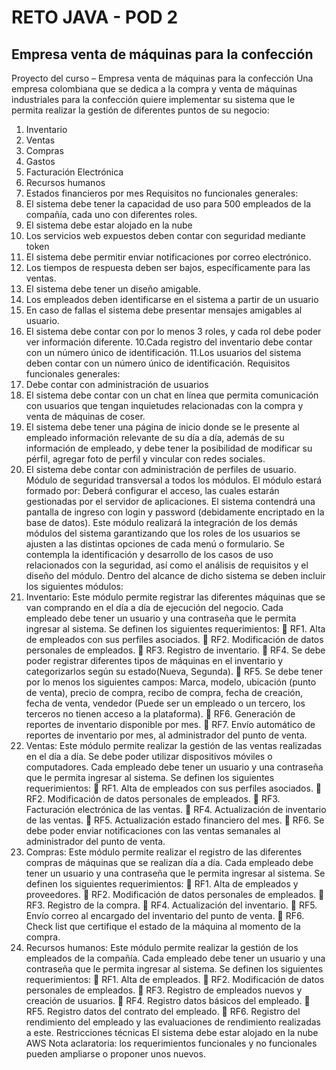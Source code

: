 # RETO JAVA - POD 2

## Empresa venta de máquinas para la confección



Proyecto del curso – Empresa venta de máquinas para la confección
Una empresa colombiana que se dedica a la compra y venta de máquinas industriales
para la confección quiere implementar su sistema que le permita realizar la
gestión de diferentes puntos de su negocio:
1. Inventario
2. Ventas
3. Compras
4. Gastos
5. Facturación Electrónica
6. Recursos humanos
7. Estados financieros por mes
Requisitos no funcionales generales:
1. El sistema debe tener la capacidad de uso para 500 empleados de la
compañía, cada uno con diferentes roles.
2. El sistema debe estar alojado en la nube
3. Los servicios web expuestos deben contar con seguridad mediante token
4. El sistema debe permitir enviar notificaciones por correo electrónico.
5. Los tiempos de respuesta deben ser bajos, específicamente para las ventas.
6. El sistema debe tener un diseño amigable.
7. Los empleados deben identificarse en el sistema a partir de un usuario
8. En caso de fallas el sistema debe presentar mensajes amigables al usuario.
9. El sistema debe contar con por lo menos 3 roles, y cada rol debe poder ver
información diferente.
10.Cada registro del inventario debe contar con un número único de
identificación.
11.Los usuarios del sistema deben contar con un número único de
identificación.
Requisitos funcionales generales:
1. Debe contar con administración de usuarios
2. El sistema debe contar con un chat en línea que permita comunicación con
usuarios que tengan inquietudes relacionadas con la compra y venta de
máquinas de coser.
3. El sistema debe tener una página de inicio donde se le presente al empleado
información relevante de su día a día, además de su información de
empleado, y debe tener la posibilidad de modificar su pérfil, agregar foto
de perfil y vincular con redes sociales.
4. El sistema debe contar con administración de perfiles de usuario.
Módulo de seguridad transversal a todos los módulos.
El módulo estará formado por: Deberá configurar el acceso, las cuales estarán
gestionadas por el servidor de aplicaciones. El sistema contendrá una pantalla de
ingreso con login y password (debidamente encriptado en la base de datos).
Este módulo realizará la integración de los demás módulos del sistema garantizando
que los roles de los usuarios se ajusten a las distintas opciones de cada menú o
formulario. Se contempla la identificación y desarrollo de los casos de uso
relacionados con la seguridad, así como el análisis de requisitos y el diseño del
módulo.
Dentro del alcance de dicho sistema se deben incluir los siguientes módulos:
1. Inventario:
Este módulo permite registrar las diferentes máquinas que se van comprando en el
día a día de ejecución del negocio.
Cada empleado debe tener un usuario y una contraseña que le permita ingresar al
sistema.
Se definen los siguientes requerimientos:
 RF1. Alta de empleados con sus perfiles asociados.
 RF2. Modificación de datos personales de empleados.
 RF3. Registro de inventario.
 RF4. Se debe poder registrar diferentes tipos de máquinas en el inventario y
categorizarlos según su estado(Nueva, Segunda).
 RF5. Se debe tener por lo menos los siguientes campos: Marca, modelo, ubicación
(punto de venta), precio de compra, recibo de compra, fecha de creación, fecha de
venta, vendedor (Puede ser un empleado o un tercero, los terceros no tienen acceso
a la plataforma).
 RF6. Generación de reportes de inventario disponible por mes.
 RF7. Envío automático de reportes de inventario por mes, al administrador del
punto de venta.
2. Ventas:
Este módulo permite realizar la gestión de las ventas realizadas en el día a día.
Se debe poder utilizar dispositivos móviles o computadores.
Cada empleado debe tener un usuario y una contraseña que le permita ingresar al
sistema.
Se definen los siguientes requerimientos:
 RF1. Alta de empleados con sus perfiles asociados.
 RF2. Modificación de datos personales de empleados.
 RF3. Facturación electrónica de las ventas.
 RF4. Actualización de inventario de las ventas.
 RF5. Actualización estado financiero del mes.
 RF6. Se debe poder enviar notificaciones con las ventas semanales al
administrador del punto de venta.
3. Compras:
Este módulo permite realizar el registro de las diferentes compras de máquinas que
se realizan día a día.
Cada empleado debe tener un usuario y una contraseña que le permita ingresar al
sistema.
Se definen los siguientes requerimientos:
 RF1. Alta de empleados y proveedores.
 RF2. Modificación de datos personales de empleados.
 RF3. Registro de la compra.
 RF4. Actualización del inventario.
 RF5. Envío correo al encargado del inventario del punto de venta.
 RF6. Check list que certifique el estado de la máquina al momento de la compra.
4. Recursos humanos:
Este módulo permite realizar la gestión de los empleados de la compañía.
Cada empleado debe tener un usuario y una contraseña que le permita ingresar al
sistema.
Se definen los siguientes requerimientos:
 RF1. Alta de empleados.
 RF2. Modificación de datos personales de empleados.
 RF3. Registro de empleados nuevos y creación de usuarios.
 RF4. Registro datos básicos del empleado.
 RF5. Registro datos del contrato del empleado.
 RF6. Registro del rendimiento del empleado y las evaluaciones de rendimiento
realizadas a este.
Restricciones técnicas
El sistema debe estar alojado en la nube AWS
Nota aclaratoria: los requerimientos funcionales y no funcionales pueden ampliarse
o proponer unos nuevos.
